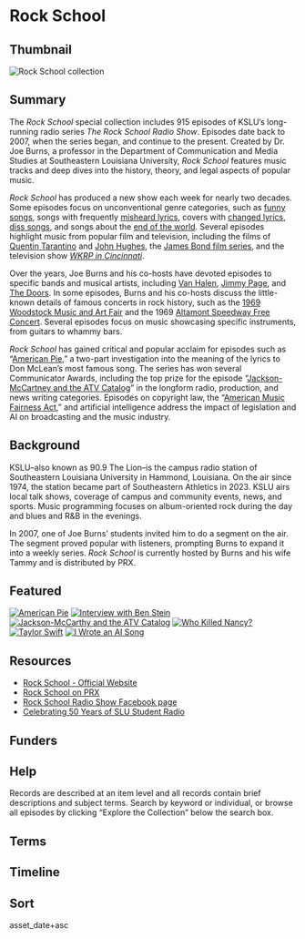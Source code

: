 # Rock School

## Thumbnail

![Rock School collection](https://s3.amazonaws.com/americanarchive.org/special-collections/rock-school-thumbnail-enhanced.jpeg "Rock School collection")

## Summary

The *Rock School* special collection includes 915 episodes of KSLU’s long-running radio series *The Rock School Radio Show*. Episodes date back to 2007, when the series began, and continue to the present. Created by Dr. Joe Burns, a professor in the Department of Communication and Media Studies at Southeastern Louisiana University, *Rock School* features music tracks and deep dives into the history, theory, and legal aspects of popular music. 

*Rock School* has produced a new show each week for nearly two decades. Some episodes focus on unconventional genre categories, such as [funny songs](/catalog/cpb-aacip-e3845ebdc99), songs with frequently [misheard lyrics](/catalog/cpb-aacip-a08c6a3df1a), covers with [changed lyrics](/catalog/cpb-aacip-845cf69ad70), [diss songs](/catalog/cpb-aacip-6dff6e38160), and songs about the [end of the world](/catalog/cpb-aacip-1522cf040ee). Several episodes highlight music from popular film and television, including the films of [Quentin Tarantino](/catalog/cpb-aacip-146f469a19e) and [John Hughes](/catalog/cpb-aacip-1611d4120df), the [James Bond film series](/catalog/cpb-aacip-744c274a06c), and the television show [*WKRP in Cincinnati*](/catalog/cpb-aacip-c30704b2750). 

Over the years, Joe Burns and his co-hosts have devoted episodes to specific bands and musical artists, including [Van Halen](/catalog/cpb-aacip-047986f1f47), [Jimmy Page](catalog/cpb-aacip-e5a336ff306), and [The Doors](/catalog/cpb-aacip-904ae594dca). In some episodes, Burns and his co-hosts discuss the little-known details of famous concerts in rock history, such as the [1969 Woodstock Music and Art Fair](/catalog/cpb-aacip-480383fe042) and the 1969 [Altamont Speedway Free Concert](/catalog/cpb-aacip-dcd83f0ac8e). Several episodes focus on music showcasing specific instruments, from guitars to whammy bars. 

*Rock School* has gained critical and popular acclaim for episodes such as “[American Pie](/catalog/cpb-aacip-7d93468b2c6),” a two-part investigation into the meaning of the lyrics to Don McLean’s most famous song. The series has won several Communicator Awards, including the top prize for the episode “[Jackson-McCartney and the ATV Catalog](/catalog/cpb-aacip-243a8ac5c84)” in the longform radio, production, and news writing categories. Episodes on copyright law, the “[American Music Fairness Act](/catalog/cpb-aacip-17c51ba1e08),” and artificial intelligence address the impact of legislation and AI on broadcasting and the music industry. 

## Background

KSLU–also known as 90.9 The Lion–is the campus radio station of Southeastern Louisiana University in Hammond, Louisiana. On the air since 1974, the station became part of Southeastern Athletics in 2023. KSLU airs local talk shows, coverage of campus and community events, news, and sports. Music programming focuses on album-oriented rock during the day and blues and R&B in the evenings. 

In 2007, one of Joe Burns’ students invited him to do a segment on the air. The segment proved popular with listeners, prompting Burns to expand it into a weekly series. *Rock School* is currently hosted by Burns and his wife Tammy and is distributed by PRX.

## Featured

[![American Pie](https://s3.amazonaws.com/americanarchive.org/special-collections/rock-school-featured-thumbnail-lighter.png)](/catalog/cpb-aacip-7d93468b2c6)
[![Interview with Ben Stein](https://s3.amazonaws.com/americanarchive.org/special-collections/rock-school-featured-thumbnail-lighter.png)](/catalog/cpb-aacip-d3a66668e7f)
[![Jackson-McCarthy and the ATV Catalog](https://s3.amazonaws.com/americanarchive.org/special-collections/rock-school-featured-thumbnail-lighter.png)](/catalog/cpb-aacip-243a8ac5c84)
[![Who Killed Nancy?](https://s3.amazonaws.com/americanarchive.org/special-collections/rock-school-featured-thumbnail-lighter.png)](/catalog/cpb-aacip-3a00b8be58f)
[![Taylor Swift](https://s3.amazonaws.com/americanarchive.org/special-collections/rock-school-featured-thumbnail-lighter.png)](/catalog/cpb-aacip-66ed0e4bd31)
[![I Wrote an AI Song](https://s3.amazonaws.com/americanarchive.org/special-collections/rock-school-featured-thumbnail-lighter.png)](/catalog/cpb-aacip-351924b715e)

## Resources

- [Rock School - Official Website](https://www2.southeastern.edu/kslu/rock_school/)
- [Rock School on PRX](https://exchange.prx.org/series/32395-rock-school)
- [Rock School Radio Show Facebook page](https://www.facebook.com/people/Rock-School-Radio-Show/100064772553636/#)
- [Celebrating 50 Years of SLU Student Radio ](https://lionupradio.org/24868/showcase/celebrating-50-years-of-slu-student-radio/)

## Funders

## Help

Records are described at an item level and all records contain brief descriptions and subject terms. Search by keyword or individual, or browse all episodes by clicking “Explore the Collection” below the search box.

## Terms


## Timeline


## Sort


asset_date+asc
